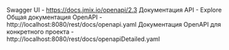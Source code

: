 Swagger UI - https://docs.jmix.io/openapi/2.3
Документация API - Explore
Общая документация OpenAPI - http://localhost:8080/rest/docs/openapi.yaml
Документация OpenAPI для конкретного проекта - http://localhost:8080/rest/docs/openapiDetailed.yaml
